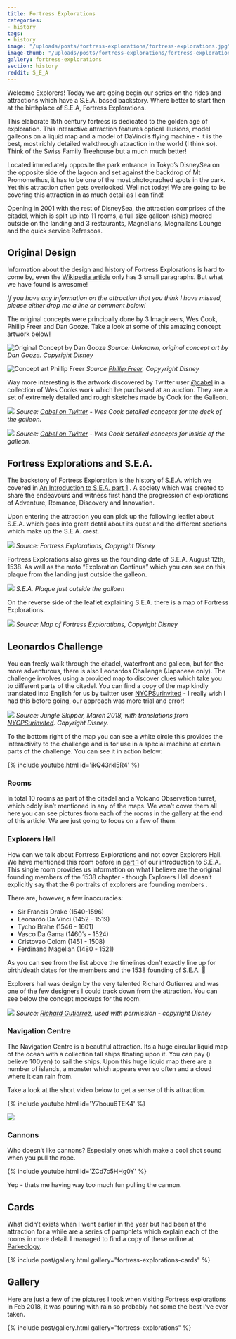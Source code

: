 ```yaml
---
title: Fortress Explorations
categories:
- history
tags:
- history
image: "/uploads/posts/fortress-explorations/fortress-explorations.jpg"
image-thumb: "/uploads/posts/fortress-explorations/fortress-explorations-small.jpg"
gallery: fortress-explorations
section: history
reddit: S_E_A
---
```


Welcome Explorers! Today we are going begin our series on the rides and attractions which have a S.E.A. based backstory. Where better to start then at the birthplace of S.E.A, Fortress Explorations.

This elaborate 15th century fortress is dedicated to the golden age of exploration.  This interactive attraction features optical illusions, model galleons on a liquid map and a model of DaVinci’s flying machine - it is the best, most richly detailed walkthrough attraction in the world (I think so). Think of the Swiss Family Treehouse but a much much better!

Located immediately opposite the park entrance in Tokyo’s DisneySea on the opposite side of the lagoon and set against the backdrop of Mt Promomethus, it has to be one of the most photographed spots in the park. Yet this attraction often gets overlooked. Well not today! We are going to be covering this attraction in as much detail as I can find!

Opening in 2001 with the rest of DisneySea, the attraction comprises of the citadel, which is split up into 11 rooms, a full size galleon (ship) moored outside on the landing and 3 restaurants, Magnellans, Megnallans Lounge and the quick service Refrescos.

## Original Design
Information about the design and history of Fortress Explorations is hard to come by, even the [Wikipedia article](https://en.wikipedia.org/wiki/Fortress_Explorations) only has 3 small paragraphs. But what we have found is awesome!

*If you have any information on the attraction that you think I have missed, please either drop me a line or comment below!*

The original concepts were principally done by 3 Imagineers, Wes Cook, Phillip Freer and Dan Gooze. Take a look at some of this amazing concept artwork below!

![Original Concept by Dan Gooze](/uploads/posts/fortress-explorations/fortress-explorations-wes-cook.jpg)
*Source: Unknown, original concept art by Dan Gooze. Copyright Disney*

![Concept art Phillip Freer](/uploads/posts/fortress-explorations/concept-art-phillip-freer.jpg)
*Source [Phillip Freer](https://www.phillipfreerdesign.com/fortress/). Copyyright Disney*

Way more interesting is the artwork discovered by Twitter user [@cabel](https://twitter.com/cabel) in a collection of Wes Cooks work which he purchased at an auction. They are a set of extremely detailed and rough sketches made by Cook for the Galleon.

![](/uploads/posts/fortress-explorations/galleon-concept-wes-cook.jpg)
*Source: [Cabel on Twitter](https://twitter.com/cabel/status/852633504957345792?ref_src=twsrc%5Etfw%7Ctwcamp%5Etweetembed&ref_url=https%3A%2F%2Fforums.wdwmagic.com%2Fthreads%2Fanyone-know-who-the-team-was-behind-fortress-explorations.944397%2F) - Wes Cook detailed concepts for the deck of the galleon.*

![](/uploads/posts/fortress-explorations/galleon-concept-wes-cook-inside.jpg)
*Source: [Cabel on Twitter](https://twitter.com/cabel/status/852633504957345792?ref_src=twsrc%5Etfw%7Ctwcamp%5Etweetembed&ref_url=https%3A%2F%2Fforums.wdwmagic.com%2Fthreads%2Fanyone-know-who-the-team-was-behind-fortress-explorations.944397%2F) - Wes Cook detailed concepts for inside of the galleon.*

## Fortress Explorations and S.E.A.
The backstory of Fortress Exploration is the history of S.E.A. which we covered in [An Introduction to S.E.A. part 1](/history/society-of-explorers-and-adventurers-part-1) . A society which was created to share the endeavours and witness first hand the progression of explorations of Adventure, Romance, Discovery and Innovation.

Upon entering the attraction you can pick up the following leaflet about S.E.A. which goes into great detail about its quest and the different sections which make up the S.E.A. crest.

![](/uploads/posts/fortress-explorations/fortress-explorations-handouts.jpg)
*Source: Fortress Explorations, Copyright Disney*

Fortress Explorations also gives us the founding date of S.E.A. August 12th, 1538. As well as the moto “Exploration Continua” which you can see on this plaque from the landing just outside the galleon.

![](/uploads/posts/fortress-explorations/sea-logo-explorers-landing.jpg)
*S.E.A. Plaque just outside the galloen*

On the reverse side of the leaflet explaining S.E.A. there is a map of Fortress Explorations.

![](/uploads/posts/fortress-explorations/fortress-explorations-map.jpg)
*Source: Map of Fortress Explorations, Copyright Disney*

## Leonardos Challenge
You can freely walk through the citadel, waterfront and galleon, but for the more adventurous, there is also Leonardos Challenge (Japanese only). The challenge involves using a provided map to discover clues which take you to different parts of the citadel. You can find a copy of the map kindly translated into English for us by twitter user [NYCPSurinvited](https://twitter.com/NYCPSurinvited) - I really wish I had this before going, our approach was more trial and error!

![](/uploads/posts/fortress-explorations/leonardos-challenge-english.png)
*Source: Jungle Skipper, March 2018, with translations from [NYCPSurinvited](https://twitter.com/NYCPSurinvited). Copyright Disney.* 

To the bottom right of the map you can see a white circle this provides the interactivity to the challenge and is for use in a special machine at certain parts of the challenge. You can see it in action below:

{% include youtube.html id='ikQ43rkl5R4' %}

### Rooms
In total 10 rooms as part of the citadel and a Volcano Observation turret, which oddly isn’t mentioned in any of the maps. We won’t cover them all here you can see pictures from each of the rooms in the gallery at the end of this article. We are just going to focus on a few of them.

### Explorers Hall
How can we talk about Fortress Explorations and not cover Explorers Hall. We have mentioned this room before in [part 1](/) of our introduction to S.E.A. This single room provides us information on what I believe are the original founding members of the 1538 chapter - though Explorers Hall doesn’t explicitly say that the 6 portraits of explorers are founding members .

There are, however, a few inaccuracies:

* Sir Francis Drake (1540-1596)
* Leonardo Da Vinci  (1452 - 1519)
* Tycho Brahe (1546 - 1601)
* Vasco Da Gama (1460’s - 1524)
* Cristovao Colom (1451 - 1508)
* Ferdinand Magellan (1480 - 1521)

As you can see from the list above the timelines don’t exactly line up for birth/death dates for the members and the 1538 founding of S.E.A. 🤔

Explorers hall was design by the very talented Richard Gutierrez and was one of the few designers I could track down from the attraction. You can see below the concept mockups for the room.

![](/uploads/posts/fortress-explorations/explorers-hall.jpg)
*Source: [Richard Gutierrez](https://www.behance.net/gallery/1536071/Richard-Gutierrez-Themed-Design-Portfolio), used with permission - copyright Disney*

### Navigation Centre
The Navigation Centre is a beautiful attraction. Its a huge circular liquid map of the ocean with a collection tall ships floating upon it. You can pay (i believe 100yen) to sail the ships. Upon this huge liquid map there are a number of islands, a monster which appears ever so often and a cloud where it can rain from.

Take a look at the short video below to get a sense of this attraction.

{% include youtube.html id='Y7bouu6TEK4' %}

![](/uploads/posts/fortress-explorations/navigation-centre.jpg)

### Cannons
Who doesn’t like cannons? Especially ones which make a cool shot sound when you pull the rope.

{% include youtube.html id='ZCd7c5HHg0Y' %}

Yep - thats me having way too much fun pulling the cannon.

## Cards
What didn’t exists when I went earlier in the year but had been at the attraction for a while are a series of pamphlets which explain each of the rooms in more detail. I managed to find a copy of these online at [Parkeology](http://www.parkeology.com/2011/03/story-of-exploration.html).

{% include post/gallery.html gallery="fortress-explorations-cards" %}

## Gallery

Here are just a few of the pictures I took when visiting Fortress explorations in Feb 2018, it was pouring with rain so probably not some the best i've ever taken.

{% include post/gallery.html gallery="fortress-explorations" %}
